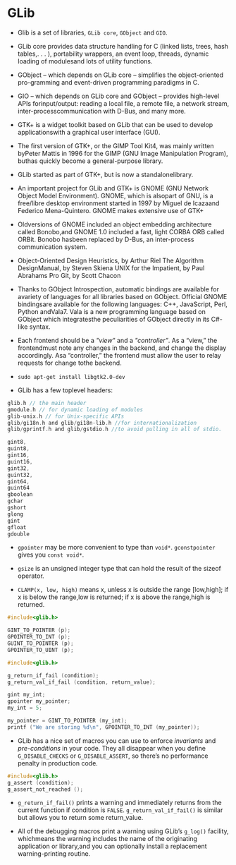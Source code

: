 # GLib

* Glib is a set of libraries, `GLib core`, `GObject` and `GIO`.

* GLib core provides data structure handling for C (linked lists, trees, hash tables,. . . ), portability wrappers, an event loop, threads, dynamic loading of modulesand lots of utility functions.

* GObject – which depends on GLib core – simplifies the object-oriented pro-gramming and event-driven programming paradigms in C. 

* GIO – which depends on GLib core and GObject – provides high-level APIs forinput/output: reading a local file, a remote file, a network stream, inter-processcommunication with D-Bus, and many more.

* GTK+ is a widget toolkit based on GLib that can be used to develop applicationswith a graphical user interface (GUI). 

* The first version of GTK+, or the GIMP Tool Kit4, was mainly written byPeter Mattis in 1996 for the GIMP (GNU Image Manipulation Program), buthas quickly become a general-purpose library.

*   GLib started as part of GTK+, but is now a standalonelibrary.

* An important project for GLib and GTK+ is GNOME (GNU Network Object Model Environment). GNOME, which is alsopart of GNU, is a free/libre desktop environment started in 1997 by Miguel de Icazaand Federico Mena-Quintero. GNOME makes extensive use of GTK+

*  Oldversions of GNOME included an object embedding architecture called Bonobo,and GNOME 1.0 included a fast, light CORBA ORB called ORBit. Bonobo hasbeen replaced by D-Bus, an inter-process communication system.

* Object-Oriented Design Heuristics, by Arthur Riel 
  The Algorithm DesignManual, by Steven Skiena 
 UNIX for the Impatient, by Paul Abrahams 
 Pro Git, by Scott Chacon

 * Thanks to GObject Introspection, automatic bindings are available for avariety of languages for all libraries based on GObject. Official GNOME bindingsare available for the following languages: C++, JavaScript, Perl, Python andVala7. Vala is a new programming language based on GObject which integratesthe peculiarities of GObject directly in its C#-like syntax. 

 * Each frontend should be a _"view"_ and a _"controller”_. As a “view,” the frontendmust note any changes in the backend, and change the display accordingly. Asa “controller,” the frontend must allow the user to relay requests for change tothe backend.

 * `sudo apt-get install libgtk2.0-dev`

 * GLib has a few toplevel headers:

 ```c
 glib.h // the main header
 gmodule.h // for dynamic loading of modules
 glib-unix.h // for Unix-specific APIs
 glib/gi18n.h and glib/gi18n-lib.h //for internationalization
 glib/gprintf.h and glib/gstdio.h //to avoid pulling in all of stdio.

 gint8, 
 guint8,
 gint16,
 guint16,
 gint32,
 guint32,
 gint64,
 guint64
 gboolean
 gchar
 gshort
 glong
 gint
 gfloat
 gdouble
 ```

 * `gpointer` may be more convenient to type than `void*`. `gconstpointer` gives you `const void*`.

 * `gsize` is an unsigned integer type that can hold the result of the sizeof operator.

 * `CLAMP(x, low, high)` means x, unless x is outside the range [low,high]; if x is below the range,low is returned; if x is above the range,high is returned.

 ```c
 #include<glib.h>

 GINT_TO_POINTER (p);
 GPOINTER_TO_INT (p);
 GUINT_TO_POINTER (p);
 GPOINTER_TO_UINT (p);
 ```

 ```c
 #include<glib.h>

 g_return_if_fail (condition);
 g_return_val_if_fail (condition, return_value);
 ```

 ```c
 gint my_int;
 gpointer my_pointer;
 my_int = 5;
 
 my_pointer = GINT_TO_POINTER (my_int);
 printf ("We are storing %d\n", GPOINTER_TO_INT (my_pointer));
 ```

 * GLib has a nice set of macros you can use to enforce _invariants_ and _pre-conditions_ in your code.  They all disappear when you define `G_DISABLE_CHECKS` or `G_DISABLE_ASSERT`, so there’s no performance penalty in production code.

 ```c
 #include<glib.h>
 g_assert (condition);
 g_assert_not_reached ();
 ```

 * `g_return_if_fail()` prints a warning and immediately returns from the current function if condition is `FALSE`. `g_return_val_if_fail()` is similar but allows you to return some return_value.

 * All of the debugging macros print a warning using GLib’s `g_log()` facility, whichmeans the warning includes the name of the originating application or library,and you can optionally install a replacement warning-printing routine.